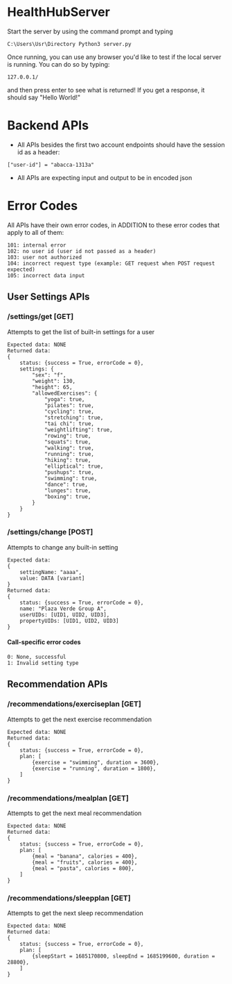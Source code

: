 # HealthHubServer

Start the server by using the command prompt and typing
```
C:\Users\Usr\Directory Python3 server.py
```

Once running, you can use any browser you'd like to test if the local server is running. You can do so by typing:
```
127.0.0.1/
```
and then press enter to see what is returned! If you get a response, it should say "Hello World!"


# Backend APIs
- All APIs besides the first two account endpoints should have the session id as a header:
```
["user-id"] = "abacca-1313a"
```

- All APIs are expecting input and output to be in encoded json

# Error Codes
All APIs have their own error codes, in ADDITION to these error codes that apply to all of them:
```
101: internal error
102: no user id (user id not passed as a header)
103: user not authorized
104: incorrect request type (example: GET request when POST request expected)
105: incorrect data input
```

## **User Settings APIs**

### /settings/get [GET]
Attempts to get the list of built-in settings for a user
```
Expected data: NONE
Returned data:
{
	status: {success = True, errorCode = 0},
	settings: {
		"sex": "f",
		"weight": 130,
		"height": 65,
		"allowedExercises": {
			"yoga": true,
			"pilates": true,
			"cycling": true,
			"stretching": true,
			"tai chi": true,
			"weightlifting": true,
			"rowing": true,
			"squats": true,
			"walking": true,
			"running": true,
			"hiking": true,
			"elliptical": true,
			"pushups": true,
			"swimming": true,
			"dance": true,
			"lunges": true,
			"boxing": true,
		}
	}
}
```

### /settings/change [POST]
Attempts to change any built-in setting
```
Expected data:
{
	settingName: "aaaa",
	value: DATA [variant]
}
Returned data:
{
	status: {success = True, errorCode = 0},
	name: "Plaza Verde Group A",
	userUIDs: [UID1, UID2, UID3],
	propertyUIDs: [UID1, UID2, UID3]
}
```
#### Call-specific error codes
```
0: None, successful
1: Invalid setting type
```


## **Recommendation APIs**

### /recommendations/exerciseplan [GET]
Attempts to get the next exercise recommendation
```
Expected data: NONE
Returned data:
{
	status: {success = True, errorCode = 0},
	plan: [
		{exercise = "swimming", duration = 3600},
		{exercise = "running", duration = 1800},
	]
}
```
### /recommendations/mealplan [GET]
Attempts to get the next meal recommendation
```
Expected data: NONE
Returned data:
{
	status: {success = True, errorCode = 0},
	plan: [
		{meal = "banana", calories = 400},
		{meal = "fruits", calories = 400},
		{meal = "pasta", calories = 800},
	]
}
```
### /recommendations/sleepplan [GET]
Attempts to get the next sleep recommendation
```
Expected data: NONE
Returned data:
{
	status: {success = True, errorCode = 0},
	plan: [
		{sleepStart = 1685170800, sleepEnd = 1685199600, duration = 28800},
	]
}
```